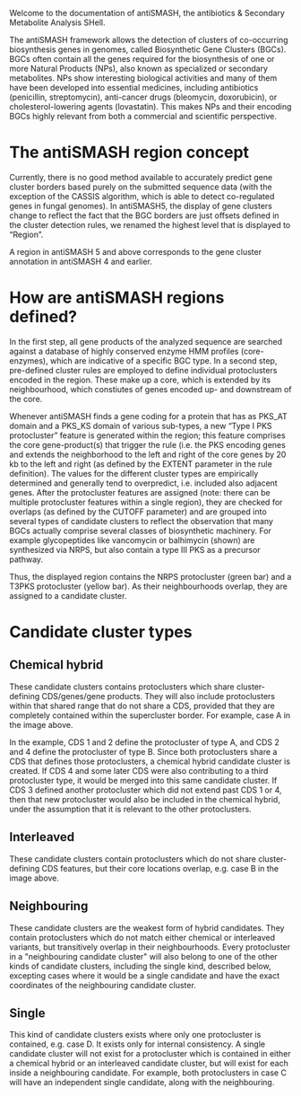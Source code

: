 Welcome to the documentation of antiSMASH, the antibiotics & Secondary Metabolite Analysis SHell.

The antiSMASH framework allows the detection of clusters of co-occurring biosynthesis genes in genomes, called Biosynthetic Gene Clusters (BGCs). BGCs often contain all the genes required for the biosynthesis of one or more Natural Products (NPs), also known as specialized or secondary metabolites. NPs show interesting biological activities and many of them have been developed into essential medicines, including antibiotics (penicillin, streptomycin), anti-cancer drugs (bleomycin, doxorubicin), or cholesterol-lowering agents (lovastatin). This makes NPs and their encoding BGCs highly relevant from both a commercial and scientific perspective.

# The antiSMASH region concept
Currently, there is no good method available to accurately predict gene cluster borders based purely on the submitted sequence data (with the exception of the CASSIS algorithm, which is able to detect co-regulated genes in fungal genomes). In antiSMASH5, the display of gene clusters change to reflect the fact that the BGC borders are just offsets defined in the cluster detection rules, we renamed the highest level that is displayed to “Region”.

A region in antiSMASH 5 and above corresponds to the gene cluster annotation in antiSMASH 4 and earlier.

# How are antiSMASH regions defined?
In the first step, all gene products of the analyzed sequence are searched against a database of highly conserved enzyme HMM profiles (core-enzymes), which are indicative of a specific BGC type. In a second step, pre-defined cluster rules are employed to define individual protoclusters encoded in the region. These make up a core, which is extended by its neighbourhood, which constiutes of genes encoded up- and downstream of the core.

Whenever antiSMASH finds a gene coding for a protein that has as PKS_AT domain and a PKS_KS domain of various sub-types, a new “Type I PKS protocluster” feature is generated within the region; this feature comprises the core gene-product(s) that trigger the rule (i.e. the PKS encoding genes and extends the neighborhood to the left and right of the core genes by 20 kb to the left and right (as defined by the EXTENT parameter in the rule definition). The values for the different cluster types are empirically determined and generally tend to overpredict, i.e. included also adjacent genes. After the protocluster features are assigned (note: there can be multiple protocluster features within a single region), they are checked for overlaps (as defined by the CUTOFF parameter) and are grouped into several types of candidate clusters to reflect the observation that many BGCs actually comprise several classes of biosynthetic machinery. For example glycopeptides like vancomycin or balhimycin (shown) are synthesized via NRPS, but also contain a type III PKS as a precursor pathway.

Thus, the displayed region contains the NRPS protocluster (green bar) and a T3PKS protocluster (yellow bar). As their neighbourhoods overlap, they are assigned to a candidate cluster.

# Candidate cluster types
## Chemical hybrid
These candidate clusters contains protoclusters which share cluster-defining CDS/genes/gene products. They will also include protoclusters within that shared range that do not share a CDS, provided that they are completely contained within the supercluster border. For example, case A in the image above.

In the example, CDS 1 and 2 define the protocluster of type A, and CDS 2 and 4 define the protocluster of type B. Since both protoclusters share a CDS that defines those protoclusters, a chemical hybrid candidate cluster is created. If CDS 4 and some later CDS were also contributing to a third protocluster type, it would be merged into this same candidate cluster. If CDS 3 defined another protocluster which did not extend past CDS 1 or 4, then that new protocluster would also be included in the chemical hybrid, under the assumption that it is relevant to the other protoclusters.

## Interleaved
These candidate clusters contain protoclusters which do not share cluster-defining CDS features, but their core locations overlap, e.g. case B in the image above.  

## Neighbouring
These candidate clusters are the weakest form of hybrid candidates. They contain protoclusters which do not match either chemical or interleaved variants, but transitively overlap in their neighbourhoods. Every protocluster in a "neighbouring candidate cluster" will also belong to one of the other kinds of candidate clusters, including the single kind, described below, excepting cases where it would be a single candidate and have the exact coordinates of the neighbouring candidate cluster.

## Single
This kind of candidate clusters exists where only one protocluster is contained, e.g. case D. It exists only for internal consistency. A single candidate cluster will not exist for a protocluster which is contained in either a chemical hybrid or an interleaved candidate cluster, but will exist for each inside a neighbouring candidate. For example, both protoclusters in case C will have an independent single candidate, along with the neighbouring.
